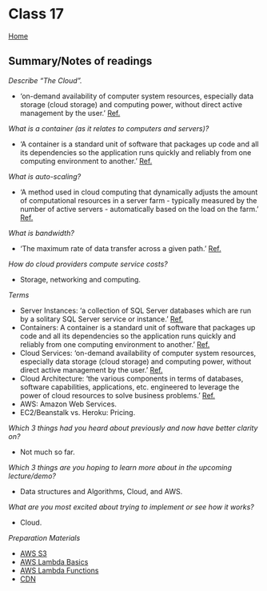 # Class 17

[Home](https://markjackson28.github.io/reading-notes/)

## Summary/Notes of readings

*Describe “The Cloud”.*
- ‘on-demand availability of computer system resources, especially data storage (cloud storage) and computing power, without direct active management by the user.’ [Ref.](https://en.wikipedia.org/wiki/Cloud_computing)

*What is a container (as it relates to computers and servers)?*
- ‘A container is a standard unit of software that packages up code and all its dependencies so the application runs quickly and reliably from one computing environment to another.’ [Ref.](https://www.docker.com/resources/what-container)

*What is auto-scaling?*
- ‘A method used in cloud computing that dynamically adjusts the amount of computational resources in a server farm - typically measured by the number of active servers - automatically based on the load on the farm.’ [Ref.](https://en.wikipedia.org/wiki/Autoscaling)

*What is bandwidth?*
- ‘The maximum rate of data transfer across a given path.’ [Ref.](https://en.wikipedia.org/wiki/Bandwidth_(computing))

*How do cloud providers compute service costs?*
- Storage, networking and computing.

*Terms*
- Server Instances: ‘a collection of SQL Server databases which are run by a solitary SQL Server service or instance.’ [Ref.](https://www.techopedia.com/definition/32149/server-instance)
- Containers: A container is a standard unit of software that packages up code and all its dependencies so the application runs quickly and reliably from one computing environment to another.’ [Ref.](https://www.docker.com/resources/what-container)
- Cloud Services: ‘on-demand availability of computer system resources, especially data storage (cloud storage) and computing power, without direct active management by the user.’ [Ref.](https://en.wikipedia.org/wiki/Cloud_computing)
- Cloud Architecture: ‘the various components in terms of databases, software capabilities, applications, etc. engineered to leverage the power of cloud resources to solve business problems.’ [Ref.](https://www.hcltech.com/technology-qa/what-is-cloud-architecture)
- AWS: Amazon Web Services.
- EC2/Beanstalk vs. Heroku: Pricing.

*Which 3 things had you heard about previously and now have better clarity on?*
- Not much so far.

*Which 3 things are you hoping to learn more about in the upcoming lecture/demo?*
- Data structures and Algorithms, Cloud, and AWS.

*What are you most excited about trying to implement or see how it works?*
- Cloud.

*Preparation Materials*
- [AWS S3](https://aws.amazon.com/s3/)
- [AWS Lambda Basics](https://www.serverless.com/aws-lambda)
- [AWS Lambda Functions](https://aws.amazon.com/lambda/)
- [CDN](https://cyberhoot.com/cybrary/content-delivery-network-cdn/)
